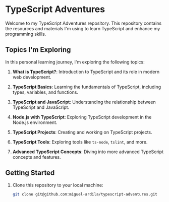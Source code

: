 # TypeScript Adventures

Welcome to my TypeScript Adventures repository. This repository contains the resources and materials I'm using to learn TypeScript and enhance my programming skills.

## Topics I'm Exploring

In this personal learning journey, I'm exploring the following topics:

1. **What is TypeScript?**: Introduction to TypeScript and its role in modern web development.

2. **TypeScript Basics**: Learning the fundamentals of TypeScript, including types, variables, and functions.

3. **TypeScript and JavaScript**: Understanding the relationship between TypeScript and JavaScript.

4. **Node.js with TypeScript**: Exploring TypeScript development in the Node.js environment.

5. **TypeScript Projects**: Creating and working on TypeScript projects.

6. **TypeScript Tools**: Exploring tools like `ts-node`, `tslint`, and more.

7. **Advanced TypeScript Concepts**: Diving into more advanced TypeScript concepts and features.

## Getting Started

1. Clone this repository to your local machine:

   ```bash
   git clone git@github.com:miguel-ardila/typescript-adventures.git


   


